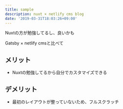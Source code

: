```yaml
---
title: sample
description: nuxt × netlify cms blog
date: '2019-03-31T18:03:26+09:00'
---
```

Nuxtの方が勉強してるし、良いかも

Gatsby × netlify cmsと比べて
## メリット
- Nuxtの勉強してるから自分でカスタマイズできる

## デメリット
- 最初のレイアウトが整っていないため、フルスクラッチ
